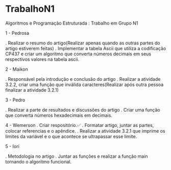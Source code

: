 # TrabalhoN1
Algoritmos e Programação Estruturada :  Trabalho em Grupo N1


1 - Pedrosa

. Realizar o resumo do artigo(Realizar apenas quando as outras partes do artigo estiverem feitas)
. Implementar a tabela Ascii que utiliza a codificação CP437 e criar um algoritmo que converta números decimais em seus respectivos valores na tabela ascii.

2 - Maikon

. Responsável pela introdução e conclusão do artigo
. Realizar a atividade 3.2.2, criar uma função que inválida caracteres(Realizar após outra pessoa finalizar a atividade 3.2.1)

3 - Pedro

. Realizar a parte de resultados e discussões do artigo
. Criar uma função que converta números hexadecimais em decimais. 

4 - Wemerson
. Criar respositório.✅ 
. Formatar artigo, juntar as partes, colocar referencias e o apêndice.
. Realizar a atividade 3.2.1 que imprime os limites da variável e o que acontece se ultrapassar esse limite.

5 - Iori

. Metodologia no artigo
. Juntar as funções e realizar a função main tornando o algoritmo funcional.

